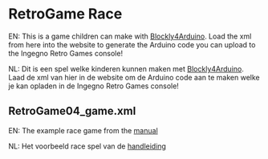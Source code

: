 # RetroGame Race
EN: This is a game children can make with [Blockly4Arduino](http://blokkencode.ingegno.be/index_en.html). Load the xml from here into the website to generate the Arduino code you can upload to the Ingegno Retro Games console!

NL: Dit is een spel welke kinderen kunnen maken met [Blockly4Arduino](http://blokkencode.ingegno.be/index.html). Laad de xml van hier in de website om de Arduino code aan te maken welke je kan opladen in de Ingegno Retro Games console! 

## RetroGame04_game.xml
EN: The example race game from the [manual](https://docs.google.com/document/d/1rd5WztljQ4R-4YQH1UzbRDuTeg8SeEte_eZYg9qlx8Y/edit?usp=sharing) 

NL: Het voorbeeld race spel van de [handleiding](https://docs.google.com/document/d/1rd5WztljQ4R-4YQH1UzbRDuTeg8SeEte_eZYg9qlx8Y/edit?usp=sharing) 
